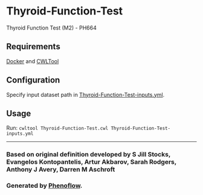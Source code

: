 # Thyroid-Function-Test

Thyroid Function Test (M2) - PH664

## Requirements

[Docker](https://docs.docker.com/install/) and [CWLTool](https://github.com/common-workflow-language/cwltool#install)

## Configuration

Specify input dataset path in [Thyroid-Function-Test-inputs.yml](Thyroid-Function-Test-inputs.yml).

## Usage

Run: `cwltool Thyroid-Function-Test.cwl Thyroid-Function-Test-inputs.yml`

***

### Based on original definition developed by S Jill Stocks, Evangelos Kontopantelis, Artur Akbarov, Sarah Rodgers, Anthony J Avery, Darren M Aschroft
### Generated by [Phenoflow](https://kclhi.org/phenoflow).
